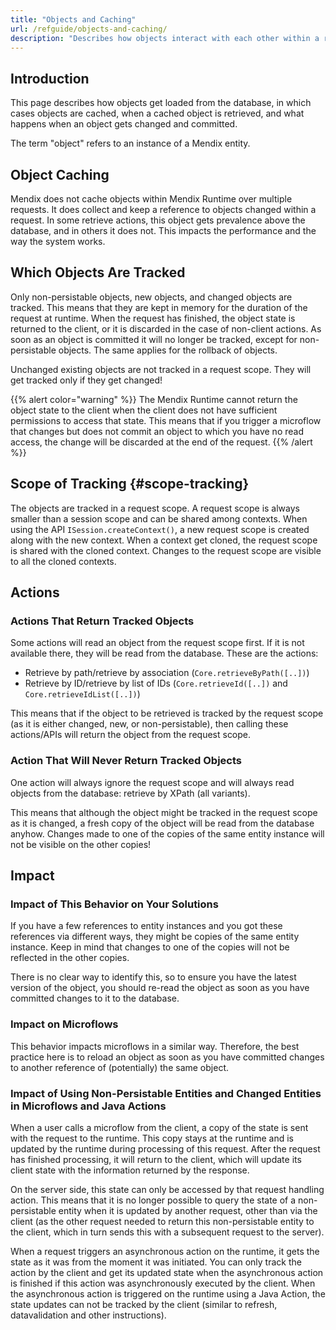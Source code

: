 ```yaml
---
title: "Objects and Caching"
url: /refguide/objects-and-caching/
description: "Describes how objects interact with each other within a runtime request."
---
```


## Introduction

This page describes how objects get loaded from the database, in which cases objects are cached, when a cached object is retrieved, and what happens when an object gets changed and committed.

The term "object" refers to an instance of a Mendix entity.

## Object Caching

Mendix does not cache objects within Mendix Runtime over multiple requests. It does collect and keep a reference to objects changed within a request. In some retrieve actions, this object gets prevalence above the database, and in others it does not. This impacts the performance and the way the system works.

## Which Objects Are Tracked

Only non-persistable objects, new objects, and changed objects are tracked. This means that they are kept in memory for the duration of the request at runtime. When the request has finished, the object state is returned to the client, or it is discarded in the case of non-client actions. As soon as an object is committed it will no longer be tracked, except for non-persistable objects. The same applies for the rollback of objects.

Unchanged existing objects are not tracked in a request scope. They will get tracked only if they get changed!

{{% alert color="warning" %}}
The Mendix Runtime cannot return the object state to the client when the client does not have sufficient permissions to access that state. This means that if you trigger a microflow that changes but does not commit an object to which you have no read access, the change will be discarded at the end of the request.
{{% /alert %}}

## Scope of Tracking {#scope-tracking}

The objects are tracked in a request scope. A request scope is always smaller than a session scope and can be shared among contexts. When using the API `ISession.createContext()`, a new request scope is created along with the new context. When a context get cloned, the request scope is shared with the cloned context. Changes to the request scope are visible to all the cloned contexts.

## Actions

### Actions That Return Tracked Objects

Some actions will read an object from the request scope first. If it is not available there, they will be read from the database. These are the actions:

* Retrieve by path/retrieve by association (`Core.retrieveByPath([..])`)
* Retrieve by ID/retrieve by list of IDs (`Core.retrieveId([..])` and `Core.retrieveIdList([..])`)

This means that if the object to be retrieved is tracked by the request scope (as it is either changed, new, or non-persistable), then calling these actions/APIs will return the object from the request scope.

### Action That Will Never Return Tracked Objects

One action will always ignore the request scope and will always read objects from the database: retrieve by XPath (all variants).

This means that although the object might be tracked in the request scope as it is changed, a fresh copy of the object will be read from the database anyhow. Changes made to one of the copies of the same entity instance will not be visible on the other copies!

## Impact

### Impact of This Behavior on Your Solutions

If you have a few references to entity instances and you got these references via different ways, they might be copies of the same entity instance. Keep in mind that changes to one of the copies will not be reflected in the other copies. 

There is no clear way to identify this, so to ensure you have the latest version of the object, you should re-read the object as soon as you have committed changes to it to the database.

### Impact on Microflows

This behavior impacts microflows in a similar way. Therefore, the best practice here is to reload an object as soon as you have committed changes to another reference of (potentially) the same object.

### Impact of Using Non-Persistable Entities and Changed Entities in Microflows and Java Actions

When a user calls a microflow from the client, a copy of the state is sent with the request to the runtime. This copy stays at the runtime and is updated by the runtime during processing of this request. After the request has finished processing, it will return to the client, which will update its client state with the information returned by the response.

On the server side, this state can only be accessed by that request handling action. This means that it is no longer possible to query the state of a non-persistable entity when it is updated by another request, other than via the client (as the other request needed to return this non-persistable entity to the client, which in turn sends this with a subsequent request to the server). 

When a request triggers an asynchronous action on the runtime, it gets the state as it was from the moment it was initiated. You can only track the action by the client and get its updated state when the asynchronous action is finished if this action was asynchronously executed by the client. When the asynchronous action is triggered on the runtime using a Java Action, the state updates can not be tracked by the client (similar to refresh, datavalidation and other instructions).
